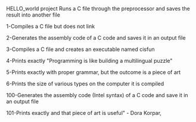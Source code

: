 HELLO_world project
Runs a C file through the preprocessor and saves the result into another file

1-Compiles a C file but does not link

2-Generates the assembly code of a C code and saves it in an output file

3-Compiles a C file and creates an executable named cisfun

4-Prints exactly "Programming is like building a multilingual puzzle"

5-Prints exactly with proper grammar, but the outcome is a piece of art

6-Prints the size of various types on the computer it is compiled

100-Generates the assembly code (Intel syntax) of a C code and save it in an output file

101-Prints exactly and that piece of art is useful" - Dora Korpar,